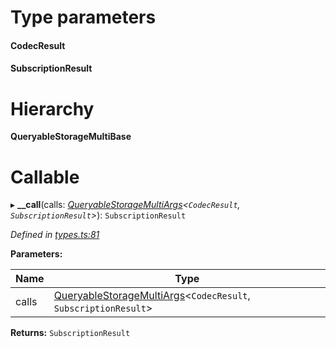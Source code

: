 

# Type parameters
#### CodecResult 
#### SubscriptionResult 
# Hierarchy

**QueryableStorageMultiBase**

# Callable
▸ **__call**(calls: *[QueryableStorageMultiArgs](../modules/_types_.md#queryablestoragemultiargs)<`CodecResult`, `SubscriptionResult`>*): `SubscriptionResult`

*Defined in [types.ts:81](https://github.com/polkadot-js/api/blob/6d5f297/packages/api/src/types.ts#L81)*

**Parameters:**

| Name | Type |
| ------ | ------ |
| calls | [QueryableStorageMultiArgs](../modules/_types_.md#queryablestoragemultiargs)<`CodecResult`, `SubscriptionResult`> |

**Returns:** `SubscriptionResult`

